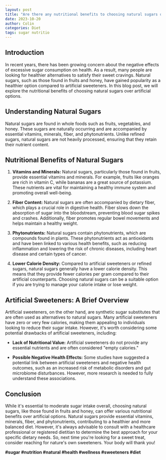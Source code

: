 ```yaml
---
layout: post
title: "Are there any nutritional benefits to choosing natural sugars over artificial options?"
date: 2023-10-20
author: Colin
categories: Diet
tags: sugar nutritio
---
```


## Introduction

In recent years, there has been growing concern about the negative effects of excessive sugar consumption on health. As a result, many people are looking for healthier alternatives to satisfy their sweet cravings. Natural sugars, such as those found in fruits and honey, have gained popularity as a healthier option compared to artificial sweeteners. In this blog post, we will explore the nutritional benefits of choosing natural sugars over artificial options.

## Understanding Natural Sugars

Natural sugars are found in whole foods such as fruits, vegetables, and honey. These sugars are naturally occurring and are accompanied by essential vitamins, minerals, fiber, and phytonutrients. Unlike refined sugars, natural sugars are not heavily processed, ensuring that they retain their nutrient content.

## Nutritional Benefits of Natural Sugars

1. **Vitamins and Minerals:** Natural sugars, particularly those found in fruits, provide essential vitamins and minerals. For example, fruits like oranges are rich in vitamin C, while bananas are a great source of potassium. These nutrients are vital for maintaining a healthy immune system and promoting overall well-being.

2. **Fiber Content:** Natural sugars are often accompanied by dietary fiber, which plays a crucial role in digestive health. Fiber slows down the absorption of sugar into the bloodstream, preventing blood sugar spikes and crashes. Additionally, fiber promotes regular bowel movements and helps maintain a healthy weight.

3. **Phytonutrients:** Natural sugars contain phytonutrients, which are compounds found in plants. These phytonutrients act as antioxidants and have been linked to various health benefits, such as reducing inflammation and lowering the risk of chronic diseases, including heart disease and certain types of cancer.

4. **Lower Calorie Density:** Compared to artificial sweeteners or refined sugars, natural sugars generally have a lower calorie density. This means that they provide fewer calories per gram compared to their artificial counterparts. Choosing natural sugars can be a suitable option if you are trying to manage your calorie intake or lose weight.

## Artificial Sweeteners: A Brief Overview

Artificial sweeteners, on the other hand, are synthetic sugar substitutes that are often used as alternatives to natural sugars. Many artificial sweeteners have zero or very few calories, making them appealing to individuals looking to reduce their sugar intake. However, it's worth considering some potential drawbacks of artificial sweeteners, including:

- **Lack of Nutritional Value:** Artificial sweeteners do not provide any essential nutrients and are often considered "empty calories."

- **Possible Negative Health Effects:** Some studies have suggested a potential link between artificial sweeteners and negative health outcomes, such as an increased risk of metabolic disorders and gut microbiome disturbances. However, more research is needed to fully understand these associations.

## Conclusion

While it's essential to moderate sugar intake overall, choosing natural sugars, like those found in fruits and honey, can offer various nutritional benefits over artificial options. Natural sugars provide essential vitamins, minerals, fiber, and phytonutrients, contributing to a healthier and more balanced diet. However, it's always advisable to consult with a healthcare professional or registered dietitian to determine the best approach for your specific dietary needs. So, next time you're looking for a sweet treat, consider reaching for nature's own sweeteners. Your body will thank you!

**#sugar #nutrition #natural #health #wellness #sweeteners #diet**